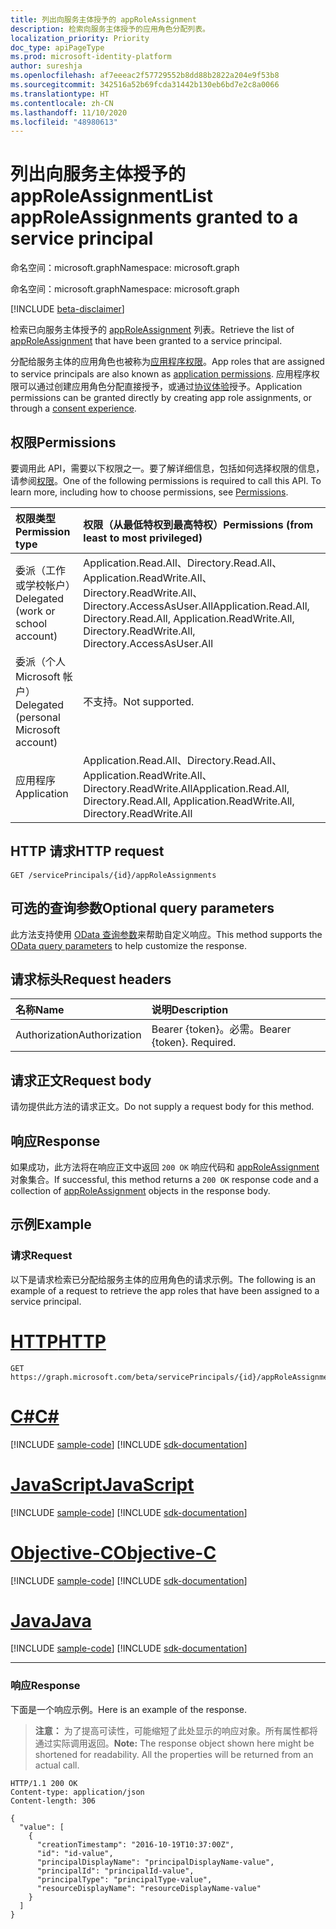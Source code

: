 ```yaml
---
title: 列出向服务主体授予的 appRoleAssignment
description: 检索向服务主体授予的应用角色分配列表。
localization_priority: Priority
doc_type: apiPageType
ms.prod: microsoft-identity-platform
author: sureshja
ms.openlocfilehash: af7eeeac2f57729552b8dd88b2822a204e9f53b8
ms.sourcegitcommit: 342516a52b69fcda31442b130eb6bd7e2c8a0066
ms.translationtype: HT
ms.contentlocale: zh-CN
ms.lasthandoff: 11/10/2020
ms.locfileid: "48980613"
---
```

# <a name="list-approleassignments-granted-to-a-service-principal"></a><span data-ttu-id="bf226-103">列出向服务主体授予的 appRoleAssignment</span><span class="sxs-lookup"><span data-stu-id="bf226-103">List appRoleAssignments granted to a service principal</span></span>

<span data-ttu-id="bf226-104">命名空间：microsoft.graph</span><span class="sxs-lookup"><span data-stu-id="bf226-104">Namespace: microsoft.graph</span></span>

<span data-ttu-id="bf226-105">命名空间：microsoft.graph</span><span class="sxs-lookup"><span data-stu-id="bf226-105">Namespace: microsoft.graph</span></span>

[!INCLUDE [beta-disclaimer](../../includes/beta-disclaimer.md)]

<span data-ttu-id="bf226-106">检索已向服务主体授予的 [appRoleAssignment](../resources/approleassignment.md) 列表。</span><span class="sxs-lookup"><span data-stu-id="bf226-106">Retrieve the list of [appRoleAssignment](../resources/approleassignment.md) that have been granted to a service principal.</span></span>

<span data-ttu-id="bf226-107">分配给服务主体的应用角色也被称为[应用程序权限](/azure/active-directory/develop/v2-permissions-and-consent#permission-types)。</span><span class="sxs-lookup"><span data-stu-id="bf226-107">App roles that are assigned to service principals are also known as [application permissions](/azure/active-directory/develop/v2-permissions-and-consent#permission-types).</span></span> <span data-ttu-id="bf226-108">应用程序权限可以通过创建应用角色分配直接授予，或通过[协议体验](/azure/active-directory/develop/application-consent-experience)授予。</span><span class="sxs-lookup"><span data-stu-id="bf226-108">Application permissions can be granted directly by creating app role assignments, or through a [consent experience](/azure/active-directory/develop/application-consent-experience).</span></span>

## <a name="permissions"></a><span data-ttu-id="bf226-109">权限</span><span class="sxs-lookup"><span data-stu-id="bf226-109">Permissions</span></span>

<span data-ttu-id="bf226-p102">要调用此 API，需要以下权限之一。要了解详细信息，包括如何选择权限的信息，请参阅[权限](/graph/permissions-reference)。</span><span class="sxs-lookup"><span data-stu-id="bf226-p102">One of the following permissions is required to call this API. To learn more, including how to choose permissions, see [Permissions](/graph/permissions-reference).</span></span>

|<span data-ttu-id="bf226-112">权限类型</span><span class="sxs-lookup"><span data-stu-id="bf226-112">Permission type</span></span>      | <span data-ttu-id="bf226-113">权限（从最低特权到最高特权）</span><span class="sxs-lookup"><span data-stu-id="bf226-113">Permissions (from least to most privileged)</span></span>              |
|:--------------------|:---------------------------------------------------------|
|<span data-ttu-id="bf226-114">委派（工作或学校帐户）</span><span class="sxs-lookup"><span data-stu-id="bf226-114">Delegated (work or school account)</span></span> | <span data-ttu-id="bf226-115">Application.Read.All、Directory.Read.All、Application.ReadWrite.All、Directory.ReadWrite.All、Directory.AccessAsUser.All</span><span class="sxs-lookup"><span data-stu-id="bf226-115">Application.Read.All, Directory.Read.All, Application.ReadWrite.All, Directory.ReadWrite.All, Directory.AccessAsUser.All</span></span>  |
|<span data-ttu-id="bf226-116">委派（个人 Microsoft 帐户）</span><span class="sxs-lookup"><span data-stu-id="bf226-116">Delegated (personal Microsoft account)</span></span> | <span data-ttu-id="bf226-117">不支持。</span><span class="sxs-lookup"><span data-stu-id="bf226-117">Not supported.</span></span>    |
|<span data-ttu-id="bf226-118">应用程序</span><span class="sxs-lookup"><span data-stu-id="bf226-118">Application</span></span> | <span data-ttu-id="bf226-119">Application.Read.All、Directory.Read.All、Application.ReadWrite.All、Directory.ReadWrite.All</span><span class="sxs-lookup"><span data-stu-id="bf226-119">Application.Read.All, Directory.Read.All, Application.ReadWrite.All, Directory.ReadWrite.All</span></span> |

## <a name="http-request"></a><span data-ttu-id="bf226-120">HTTP 请求</span><span class="sxs-lookup"><span data-stu-id="bf226-120">HTTP request</span></span>

<!-- { "blockType": "ignored" } -->
```http
GET /servicePrincipals/{id}/appRoleAssignments
```

## <a name="optional-query-parameters"></a><span data-ttu-id="bf226-121">可选的查询参数</span><span class="sxs-lookup"><span data-stu-id="bf226-121">Optional query parameters</span></span>

<span data-ttu-id="bf226-122">此方法支持使用 [OData 查询参数](/graph/query-parameters)来帮助自定义响应。</span><span class="sxs-lookup"><span data-stu-id="bf226-122">This method supports the [OData query parameters](/graph/query-parameters) to help customize the response.</span></span>

## <a name="request-headers"></a><span data-ttu-id="bf226-123">请求标头</span><span class="sxs-lookup"><span data-stu-id="bf226-123">Request headers</span></span>

| <span data-ttu-id="bf226-124">名称</span><span class="sxs-lookup"><span data-stu-id="bf226-124">Name</span></span>           | <span data-ttu-id="bf226-125">说明</span><span class="sxs-lookup"><span data-stu-id="bf226-125">Description</span></span>                |
|:---------------|:---------------------------|
| <span data-ttu-id="bf226-126">Authorization</span><span class="sxs-lookup"><span data-stu-id="bf226-126">Authorization</span></span>  | <span data-ttu-id="bf226-p103">Bearer {token}。必需。</span><span class="sxs-lookup"><span data-stu-id="bf226-p103">Bearer {token}. Required.</span></span>  |

## <a name="request-body"></a><span data-ttu-id="bf226-129">请求正文</span><span class="sxs-lookup"><span data-stu-id="bf226-129">Request body</span></span>

<span data-ttu-id="bf226-130">请勿提供此方法的请求正文。</span><span class="sxs-lookup"><span data-stu-id="bf226-130">Do not supply a request body for this method.</span></span>

## <a name="response"></a><span data-ttu-id="bf226-131">响应</span><span class="sxs-lookup"><span data-stu-id="bf226-131">Response</span></span>

<span data-ttu-id="bf226-132">如果成功，此方法将在响应正文中返回 `200 OK` 响应代码和 [appRoleAssignment](../resources/approleassignment.md) 对象集合。</span><span class="sxs-lookup"><span data-stu-id="bf226-132">If successful, this method returns a `200 OK` response code and a collection of [appRoleAssignment](../resources/approleassignment.md) objects in the response body.</span></span>

## <a name="example"></a><span data-ttu-id="bf226-133">示例</span><span class="sxs-lookup"><span data-stu-id="bf226-133">Example</span></span>

### <a name="request"></a><span data-ttu-id="bf226-134">请求</span><span class="sxs-lookup"><span data-stu-id="bf226-134">Request</span></span>

<span data-ttu-id="bf226-135">以下是请求检索已分配给服务主体的应用角色的请求示例。</span><span class="sxs-lookup"><span data-stu-id="bf226-135">The following is an example of a request to retrieve the app roles that have been assigned to a service principal.</span></span>


# <a name="http"></a>[<span data-ttu-id="bf226-136">HTTP</span><span class="sxs-lookup"><span data-stu-id="bf226-136">HTTP</span></span>](#tab/http)
<!-- {
  "blockType": "request",
  "name": "serviceprincipal_get_approleassignments"
}-->

```msgraph-interactive
GET https://graph.microsoft.com/beta/servicePrincipals/{id}/appRoleAssignments
```
# <a name="c"></a>[<span data-ttu-id="bf226-137">C#</span><span class="sxs-lookup"><span data-stu-id="bf226-137">C#</span></span>](#tab/csharp)
[!INCLUDE [sample-code](../includes/snippets/csharp/serviceprincipal-get-approleassignments-csharp-snippets.md)]
[!INCLUDE [sdk-documentation](../includes/snippets/snippets-sdk-documentation-link.md)]

# <a name="javascript"></a>[<span data-ttu-id="bf226-138">JavaScript</span><span class="sxs-lookup"><span data-stu-id="bf226-138">JavaScript</span></span>](#tab/javascript)
[!INCLUDE [sample-code](../includes/snippets/javascript/serviceprincipal-get-approleassignments-javascript-snippets.md)]
[!INCLUDE [sdk-documentation](../includes/snippets/snippets-sdk-documentation-link.md)]

# <a name="objective-c"></a>[<span data-ttu-id="bf226-139">Objective-C</span><span class="sxs-lookup"><span data-stu-id="bf226-139">Objective-C</span></span>](#tab/objc)
[!INCLUDE [sample-code](../includes/snippets/objc/serviceprincipal-get-approleassignments-objc-snippets.md)]
[!INCLUDE [sdk-documentation](../includes/snippets/snippets-sdk-documentation-link.md)]

# <a name="java"></a>[<span data-ttu-id="bf226-140">Java</span><span class="sxs-lookup"><span data-stu-id="bf226-140">Java</span></span>](#tab/java)
[!INCLUDE [sample-code](../includes/snippets/java/serviceprincipal-get-approleassignments-java-snippets.md)]
[!INCLUDE [sdk-documentation](../includes/snippets/snippets-sdk-documentation-link.md)]

---


### <a name="response"></a><span data-ttu-id="bf226-141">响应</span><span class="sxs-lookup"><span data-stu-id="bf226-141">Response</span></span>

<span data-ttu-id="bf226-142">下面是一个响应示例。</span><span class="sxs-lookup"><span data-stu-id="bf226-142">Here is an example of the response.</span></span> 

> <span data-ttu-id="bf226-p104">**注意：** 为了提高可读性，可能缩短了此处显示的响应对象。所有属性都将通过实际调用返回。</span><span class="sxs-lookup"><span data-stu-id="bf226-p104">**Note:** The response object shown here might be shortened for readability. All the properties will be returned from an actual call.</span></span>

<!-- {
  "blockType": "response",
  "truncated": true,
  "@odata.type": "microsoft.graph.appRoleAssignment",
  "isCollection": true
} -->

```http
HTTP/1.1 200 OK
Content-type: application/json
Content-length: 306

{
  "value": [
    {
      "creationTimestamp": "2016-10-19T10:37:00Z",
      "id": "id-value",
      "principalDisplayName": "principalDisplayName-value",
      "principalId": "principalId-value",
      "principalType": "principalType-value",
      "resourceDisplayName": "resourceDisplayName-value"
    }
  ]
}
```

<!-- uuid: 8fcb5dbc-d5aa-4681-8e31-b001d5168d79
2015-10-25 14:57:30 UTC -->
<!--
{
  "type": "#page.annotation",
  "description": "List appRoleAssignments",
  "keywords": "",
  "section": "documentation",
  "tocPath": "",
  "suppressions": [
  ]
}
-->
